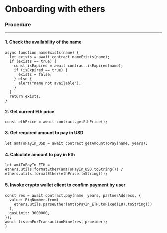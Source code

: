 # **Onboarding with ethers**

### **Procedure**

---

#### **1.** Check the **availability of the name**

```shell
async function nameExists(name) {
  let exists = await contract.nameExists(name);
  if (exists == true) {
    const isExpired = await contract.isExpired(name);
    if (isExpired == true) {
      exists = false;
    } else {
      alert("name not available");
    }
  }
  return exists;
}
```

#### **2.** Get current **Eth price**

```shell
const ethPrice = await contract.getEthPrice();
```

#### **3.** Get required **amount to pay in USD**

```shell
let amtToPayIn_USD = await contract.getAmountToPay(name, years);
```

#### **4.** Calculate **amount to pay in Eth**

```shell
let amtToPayIn_ETH =
ethers.utils.formatEther(amtToPayIn_USD.toString()) /
ethers.utils.formatEther(ethPrice.toString());
```

#### **5.** Invoke crypto wallet client to **confirm payment by user**

```shell
const res = await contract.pay(name, years, partnerAddress, {
  value: BigNumber.from(
    ethers.utils.parseEther(amtToPayIn_ETH.toFixed(18).toString())
  ),
  gasLimit: 3000000,
});
await listenForTransactionMine(res, provider);
}
```
